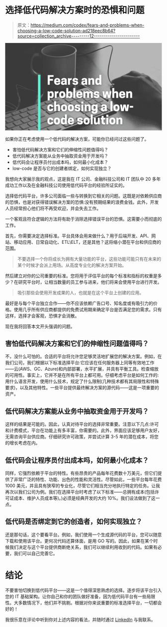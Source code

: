 # 选择低代码解决方案时的恐惧和问题

> 原文：<https://medium.com/codex/fears-and-problems-when-choosing-a-low-code-solution-ad218eec8b64?source=collection_archive---------12----------------------->

![](img/2bbc1c71fc5fb016d96b43551afc9eb8.png)

如果你正在考虑使用一个低代码的解决方案，可能你已经问过这些问题了。

*   害怕低代码解决方案和它们的伸缩性问题值得吗？
*   低代码解决方案能从业务中抽取资金用于开发吗？
*   低代码会让程序员付出成本吗，如何最小化成本？
*   low-code 是否与它的创建者绑定，如何实现独立？

我想向大家展示我的观点，这是我在 IT 公司、金融科技公司和 IT 团队中 20 多年成功工作以及在金融科技公司使用低代码平台的经验所证实的。

选择低代码平台，许多公司面临一些与转换到它相关的问题。这既是对依赖供应商的恐惧，也是对获得错误解决方案的恐惧:没有预期结果的浪费金钱。此外，开发人员经常担心他们将不再受欢迎，并会失去工作。

一个客观且符合逻辑的方法将有助于消除选择错误平台的恐惧。这需要小而彻底的工作。

首先，你需要决定选择标准。平台具体会用来做什么？用于后端开发、API、网站、移动应用、日常自动化、ETL\ELT，还是其他？这将缩小潜在平台和供应商的范围。

> 不要选择一个你将成长为拥有大量功能的平台，这些功能可能只有在未来的某个时候才会派上用场。从高度专业化的解决方案开始。

然后建立对你的公司重要的标准。您将用于评估平台的每个标准和指标的权重是多少？在研究平台时，让相当数量的员工参与进来，他们将来会使用平台进行开发。

> 吸引那些会使用开发成果的人，也就是在这个平台上创建的应用。

最好是与每个平台独立合作——你不应该依赖广告口号、知名度或有吸引力的价格。使用几乎所有供应商都提供的免费试用期来确定平台是否满足您的需求。只有这样，选择才会客观，恐惧才会消散。

现在我将回答本文开头强调的问题。

## 害怕低代码解决方案和它们的伸缩性问题值得吗？

不，没什么可怕的。合适的平台将允许您足够灵活地扩展您的解决方案。例如，在我们公司，我们根据以下标准选择平台:它应该在任何服务器上同等有效地工作——云(AWS、GC、Azure)和内部部署，水平扩展，并具有平衡工具。检查缩放的可用性。事实上，它并不是在所有平台上都可用。仔细考虑平台是如何工作的:用什么语言开发，使用什么技术，规定了什么限制(几种技术都有其局限性和特殊要求)，以及其他特性。一些平台提供最终解决方案的源代码——这是一项重要的资产。

## 低代码解决方案能从业务中抽取资金用于开发吗？

这样的结果是可能的。因此，认真对待平台的选择非常重要。注意以下几点:许可和计费模式，平台在功能上有多丰富，你需要的。此外，界面应该足够用户友好，无需咨询平台供应商。仔细研究许可政策，并尝试计算 3-5 年的潜在成本，将您的增长考虑在内。

## **低代码会让程序员付出成本吗，如何最小化成本？**

同样，它强烈依赖于平台的特性。有些昂贵的产品每年花费数十万美元，但它们提供了非常广泛的特性、功能、出色的性能和灵活性。尽管如此，一些平台每年花费 1000 美元，并且具有狭窄的专业化，尽管它们相当充分地执行特定的任务。让我再次以我们公司为例。我们在选择平台时考虑了以下标准——总拥有成本(包括许可证成本、维护人员成本等)。)必须是经典开发的大约 10%。我们设法做到了这一点。

## **低代码是否绑定到它的创造者，如何实现独立？**

还是那句话，这个要看平台。例如，我们使用一个生成源代码的平台，您可以随意下载和使用该平台。更何况代码还算体面，是用 GO 写的。因此，如果在某个时候我们决定与这个平台提供商断绝关系，我们可以继续利用收到的代码。如果有必要，我们可以自己完善它。

# **结论**

不要害怕切换到低代码平台——这是一个值得深思熟虑的选择。逐步将该平台引入您的 IT 基础架构。让你自己和你的团队做好准备，因为低代码平台有一些局限性。大多数情况下，他们并不挑剔。根据对你来说重要的标准选择平台，一切都会好的！

我很乐意在评论中听到你对上述内容的看法，并随时通过 [LinkedIn](https://www.linkedin.com/in/yevgeniysamoilenko/) 与我联系。